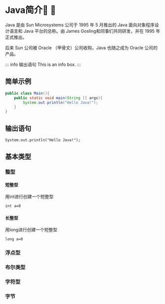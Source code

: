 # Java简介:tada: :100:
Java 是由 Sun Microsystems 公司于 1995 年 5 月推出的 Java 面向对象程序设计语言和 Java 平台的总称。由 James Gosling和同事们共同研发，并在 1995 年正式推出。

后来 Sun 公司被 Oracle （甲骨文）公司收购，Java 也随之成为 Oracle 公司的产品。

::: info 输出语句
This is an info box.
:::

## 简单示例
````java
public class Main(){
    public static void main(String [] args){
        System.out.println("Hello Java!");
    }
}
````
## 输出语句
````md
System.out.println("Hello Java!");
````
## 基本类型

### 整型
#### 短整型
用int进行创建一个短整型
````md
int a=0
````
#### 长整型
用long进行创建一个短整型
````md
long a=0
````

### 浮点型
### 布尔类型
### 字符型
### 字节